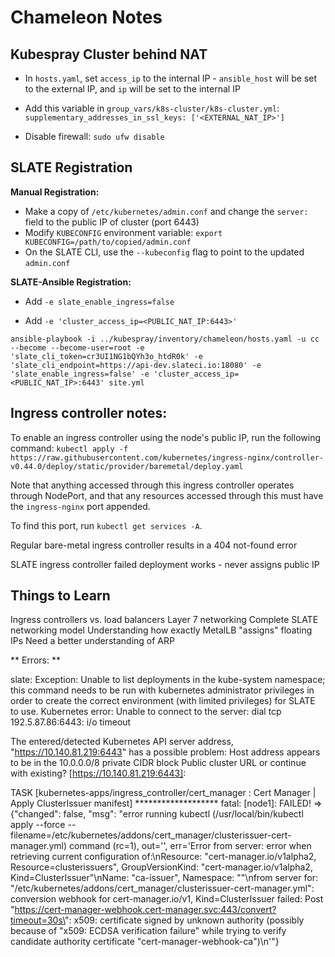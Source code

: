 # Chameleon Notes


## Kubespray Cluster behind NAT

* In `hosts.yaml`, set `access_ip` to the internal IP - `ansible_host` will be set to the external IP, and `ip` will be set to the internal IP

* Add this variable in `group_vars/k8s-cluster/k8s-cluster.yml`: 
`supplementary_addresses_in_ssl_keys: ['<EXTERNAL_NAT_IP>']`

* Disable firewall: `sudo ufw disable`


## SLATE Registration

**Manual Registration:**

* Make a copy of `/etc/kubernetes/admin.conf` and change the `server:` field to the public IP of cluster (port 6443)
* Modify `KUBECONFIG` environment variable: `export KUBECONFIG=/path/to/copied/admin.conf`
* On the SLATE CLI, use the `--kubeconfig` flag to point to the updated `admin.conf`



**SLATE-Ansible Registration:**

* Add `-e slate_enable_ingress=false`

* Add `-e 'cluster_access_ip=<PUBLIC_NAT_IP:6443>'`

`ansible-playbook -i ../kubespray/inventory/chameleon/hosts.yaml -u cc --become --become-user=root -e 'slate_cli_token=cr3UI1NG1bQYh3o_htdR0k' -e 'slate_cli_endpoint=https://api-dev.slateci.io:18080' -e 'slate_enable_ingress=false' -e 'cluster_access_ip=<PUBLIC_NAT_IP>:6443' site.yml`


## Ingress controller notes:

To enable an ingress controller using the node's public IP, run the following command: `kubectl apply -f https://raw.githubusercontent.com/kubernetes/ingress-nginx/controller-v0.44.0/deploy/static/provider/baremetal/deploy.yaml`

Note that anything accessed through this ingress controller operates through NodePort, and that any resources accessed through this must have the `ingress-nginx` port appended.

To find this port, run `kubectl get services -A`.

Regular bare-metal ingress controller results in a 404 not-found error

SLATE ingress controller failed deployment works - never assigns public IP


## Things to Learn

Ingress controllers vs. load balancers
Layer 7 networking
Complete SLATE networking model
Understanding how exactly MetalLB "assigns" floating IPs
Need a better understanding of ARP



** Errors: **

slate: Exception: Unable to list deployments in the kube-system namespace; this command needs to be run with kubernetes administrator privileges in order to create the correct environment (with limited privileges) for SLATE to use.
Kubernetes error: Unable to connect to the server: dial tcp 192.5.87.86:6443: i/o timeout


The entered/detected Kubernetes API server address,
"https://10.140.81.219:6443"
has a possible problem:
Host address appears to be in the 10.0.0.0/8 private CIDR block
Public cluster URL or continue with existing? [https://10.140.81.219:6443]:

TASK [kubernetes-apps/ingress_controller/cert_manager : Cert Manager | Apply ClusterIssuer manifest] *******************
fatal: [node1]: FAILED! => {"changed": false, "msg": "error running kubectl (/usr/local/bin/kubectl apply --force --filename=/etc/kubernetes/addons/cert_manager/clusterissuer-cert-manager.yml) command (rc=1), out='', err='Error from server: error when retrieving current configuration of:\nResource: \"cert-manager.io/v1alpha2, Resource=clusterissuers\", GroupVersionKind: \"cert-manager.io/v1alpha2, Kind=ClusterIssuer\"\nName: \"ca-issuer\", Namespace: \"\"\nfrom server for: \"/etc/kubernetes/addons/cert_manager/clusterissuer-cert-manager.yml\": conversion webhook for cert-manager.io/v1, Kind=ClusterIssuer failed: Post \"https://cert-manager-webhook.cert-manager.svc:443/convert?timeout=30s\": x509: certificate signed by unknown authority (possibly because of \"x509: ECDSA verification failure\" while trying to verify candidate authority certificate \"cert-manager-webhook-ca\")\n'"}


